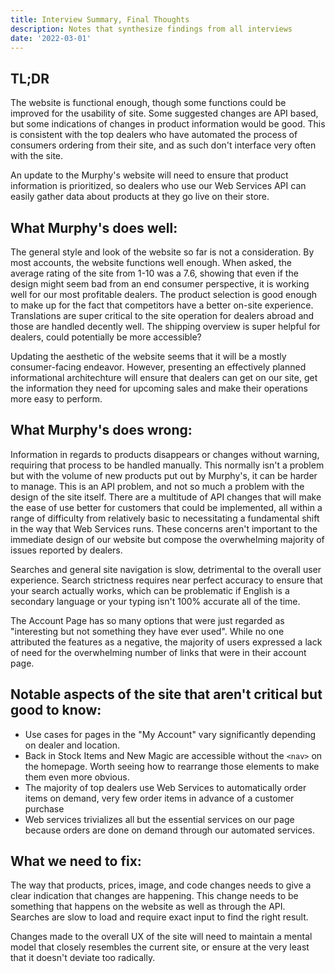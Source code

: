 ```yaml
---
title: Interview Summary, Final Thoughts
description: Notes that synthesize findings from all interviews
date: '2022-03-01'
---
```


## TL;DR

The website is functional enough, though some functions could be improved for the usability of site. Some suggested changes are API based, but some indications of changes in product information would be good. This is consistent with the top dealers who have automated the process of consumers ordering from their site, and as such don't interface very often with the site.

An update to the Murphy's website will need to ensure that product information is prioritized, so dealers who use our Web Services API can easily gather data about products at they go live on their store.

## What Murphy's does well:

The general style and look of the website so far is not a consideration. By most accounts, the website functions well enough. When asked, the average rating of the site from 1-10 was a 7.6, showing that even if the design might seem bad from an end consumer perspective, it is working well for our most profitable dealers. The product selection is good enough to make up for the fact that competitors have a better on-site experience. Translations are super critical to the site operation for dealers abroad and those are handled decently well. The shipping overview is super helpful for dealers, could potentially be more accessible?

Updating the aesthetic of the website seems that it will be a mostly consumer-facing endeavor. However, presenting an effectively planned informational architechture will ensure that dealers can get on our site, get the information they need for upcoming sales and make their operations more easy to perform.

## What Murphy's does wrong:

Information in regards to products disappears or changes without warning, requiring that process to be handled manually. This normally isn't a problem but with the volume of new products put out by Murphy's, it can be harder to manage. This is an API problem, and not so much a problem with the design of the site itself. There are a multitude of API changes that will make the ease of use better for customers that could be implemented, all within a range of difficulty from relatively basic to necessitating a fundamental shift in the way that Web Services runs. These concerns aren't important to the immediate design of our website but compose the overwhelming majority of issues reported by dealers.

Searches and general site navigation is slow, detrimental to the overall user experience. Search strictness requires near perfect accuracy to ensure that your search actually works, which can be problematic if English is a secondary language or your typing isn't 100% accurate all of the time.

The Account Page has so many options that were just regarded as "interesting but not something they have ever used". While no one attributed the features as a negative, the majority of users expressed a lack of need for the overwhelming number of links that were in their account page.


## Notable aspects of the site that aren't critical but good to know:

- Use cases for pages in the "My Account" vary significantly depending on dealer and location. 
- Back in Stock Items and New Magic are accessible without the `<nav>` on the homepage. Worth seeing how to rearrange those elements to make them even more obvious.
- The majority of top dealers use Web Services to automatically order items on demand, very few order items in advance of a customer purchase
- Web services trivializes all but the essential services on our page because orders are done on demand through our automated services.

## What we need to fix:

The way that products, prices, image, and code changes needs to give a clear indication that changes are happening. This change needs to be something that happens on the website as well as through the API. Searches are slow to load and require exact input to find the right result.

Changes made to the overall UX of the site will need to maintain a mental model that closely resembles the current site, or ensure at the very least that it doesn't deviate too radically.